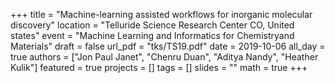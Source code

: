 +++
title = "Machine-learning assisted workflows for inorganic molecular discovery"
location = "Telluride Science Research Center CO, United states"
event = "Machine Learning and Informatics for Chemistryand Materials"
draft = false
url_pdf = "tks/TS19.pdf"
date = 2019-10-06
all_day = true
authors = ["Jon Paul Janet", "Chenru Duan", "Aditya Nandy", "Heather Kulik"]
featured = true
projects = []
tags = []
slides = ""
math = true
+++